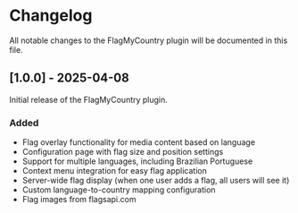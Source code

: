 # Changelog

All notable changes to the FlagMyCountry plugin will be documented in this file.

## [1.0.0] - 2025-04-08

Initial release of the FlagMyCountry plugin.

### Added

- Flag overlay functionality for media content based on language
- Configuration page with flag size and position settings
- Support for multiple languages, including Brazilian Portuguese
- Context menu integration for easy flag application
- Server-wide flag display (when one user adds a flag, all users will see it)
- Custom language-to-country mapping configuration
- Flag images from flagsapi.com
